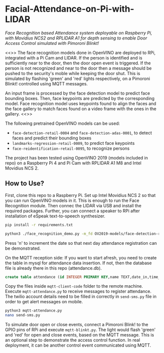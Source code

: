 # Facial-Attendance-on-Pi-with-LIDAR
_Face Recognition based Attendance system deployable on Raspberry Pi, with Movidius NCS2 and RPLIDAR A1 for depth sensing to enable Door Access Control simulated with Pimoroni Blinkt!_

<<<MODIFY>>>
The face recognition models done in OpenVINO are deployed to RPi, integrated with a Pi Cam and LIDAR. If the person is identified and is sufficiently near to the door, then the door open event is triggered. If the person is not recognized and near to the door then a message should be pushed to the security's moble while keeping the door shut. This is simulated by flashing 'green' and 'red' lights respectively, on a Pimoroni Blinkt! controlled using  MQTT messages.

An input frame is processed by the face detection model to predict face bounding boxes. Then, face keypoints are predicted by the corresponding model. Face recognition model uses keypoints found to align the faces and the face gallery to match faces found on a video frame with the ones in the gallery.
<<</MODIFY>>>


The following pretrained OpenVINO models can be used:

* `face-detection-retail-0004` and `face-detection-adas-0001`, to detect faces and predict their bounding boxes
* `landmarks-regression-retail-0009`, to predict face keypoints
* `face-reidentification-retail-0095`, to recognize persons

The project has been tested using OpenVINO 2019 (models included in repo) on a Raspberry Pi 4 and Pi Cam with RPLIDAR A1 M8 and Intel Movidius NCS 2.

## How to Use?

First, clone this repo to a Raspberry Pi. Set up Intel Movidius NCS 2 so that you can run OpenVINO models in it.
This is enough to run the Face Recognition module. Then connec the LIDAR via USB and install the required packages.
Further, you can connect a speaker to RPi after installation of eSpeak text-to-speech synthesizer.


``` sh
pip install -r requirements.txt

python3 ./face_recognition_demo.py -m_fd OV2019-models/face-detection-retail-0004.xml -m_lm OV2019-models/landmarks-regression-retail-0009.xml -m_reid OV2019-models/face-reidentification-retail-0095.xml -d_fd MYRIAD -d_lm MYRIAD -d_reid MYRIAD --verbose -fg "Face_Gallery/"

```

Press 'n' to increment the date so that next day attendance registration can be demonstrated.

On the MQTT reception side:
If you want to start afresh, you need to create the table in mysql for attendance data insertion.
If not, then the database file is already there in this repo (attendance.db). 

``` sql
create table attendance (id INTEGER PRIMARY KEY,name TEXT,date_in,time_in DATE,time_out TIME)
```

Copy the files inside `mqtt-client-code` folder to the remote machine. Execute `mqtt-attendance.py` to receive messages to register attendance.
The twilio account details need to be filled in correctly in `send-sms.py` file in order to get alert messages on mobile.

``` sh
python3 mqtt-attendance.py
nano send-sms.py
```

To simulate door open or close events, connect a Pimoroni Blink! to the GPIO pins of RPi and execute `mqtt-blinkt.py`. The light would flash 'green' and 'red' for open and close events, based on the MQTT message. This is an optional step to demonstrate the access control function. In real deployment, it can be another control event communicated using MQTT.


